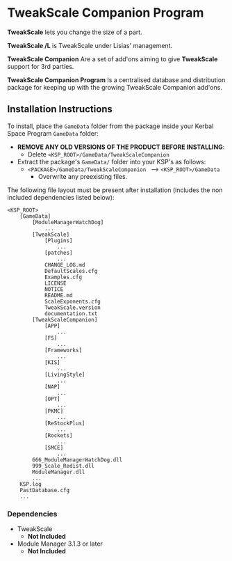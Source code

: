 # TweakScale Companion Program

**TweakScale** lets you change the size of a part.

**TweakScale /L** is TweakScale under Lisias' management.

**TweakScale Companion** Are a set of add'ons aiming to give **TweakScale** support for 3rd parties.

**TweakScale Companion Program** Is a centralised database and distribution package for keeping up with the growing TweakScale Companion add'ons.



## Installation Instructions

To install, place the `GameData` folder from the package inside your Kerbal Space Program `GameData` folder:

* **REMOVE ANY OLD VERSIONS OF THE PRODUCT BEFORE INSTALLING**:
	+ Delete `<KSP_ROOT>/GameData/TweakScaleCompanion`
* Extract the package's `GameData/` folder into your KSP's as follows:
	+ `<PACKAGE>/GameData/TweakScaleCompanion ` --> `<KSP_ROOT>/GameData`
		- Overwrite any preexisting files.

The following file layout must be present after installation (includes the non included dependencies listed below):

```
<KSP_ROOT>
	[GameData]
		[ModuleManagerWatchDog]
			...
		[TweakScale]
			[Plugins]
				...
			[patches]
				...
			CHANGE_LOG.md
			DefaultScales.cfg
			Examples.cfg
			LICENSE
			NOTICE
			README.md
			ScaleExponents.cfg
			TweakScale.version
			documentation.txt
		[TweakScaleCompanion]
			[APP]
				...
			[FS]
				...
			[Frameworks]
				...
			[KIS]
				...
			[LivingStyle]
				...
			[NAP]
				...
			[OPT]
				...
			[PKMC]
				...
			[ReStockPlus]
				...
			[Rockets]
				...
			[SMCE]
				...
		666_ModuleManagerWatchDog.dll
		999_Scale_Redist.dll
		ModuleManager.dll
		...
	KSP.log
	PastDatabase.cfg
	...
```


### Dependencies

* TweakScale
	+ **Not Included**
* Module Manager 3.1.3 or later
	+ **Not Included**
